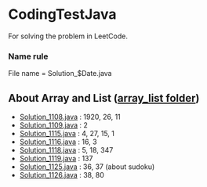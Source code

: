 # CodingTestJava
For solving the problem in LeetCode.

<h3> Name rule </h3>
File name = Solution_$Date.java

## About Array and List ([array_list folder](https://github.com/leehy0321/CodingTestJava/blob/master/src/array_list))
- [Solution_1108.java](https://github.com/leehy0321/CodingTestJava/blob/master/src/array_list/Solution_1108.java) : 1920, 26, 11
- [Solution_1109.java](https://github.com/leehy0321/CodingTestJava/blob/master/src/array_list/Solution_1109.java) : 2
- [Solution_1115.java](https://github.com/leehy0321/CodingTestJava/blob/master/src/array_list/Solution_1115.java) : 4, 27, 15, 1
- [Solution_1116.java](https://github.com/leehy0321/CodingTestJava/blob/master/src/array_list/Solution_1116.java) : 16, 3
- [Solution_1118.java](https://github.com/leehy0321/CodingTestJava/blob/master/src/array_list/Solution_1118.java) : 5, 18, 347
- [Solution_1119.java](https://github.com/leehy0321/CodingTestJava/blob/master/src/array_list/Solution_1119.java) : 137
- [Solution_1125.java](https://github.com/leehy0321/CodingTestJava/blob/master/src/array_list/Solution_1125.java) : 36, 37 (about sudoku)
- [Solution_1126.java](https://github.com/leehy0321/CodingTestJava/blob/master/src/random/Solution_1126.java) : 38, 80
